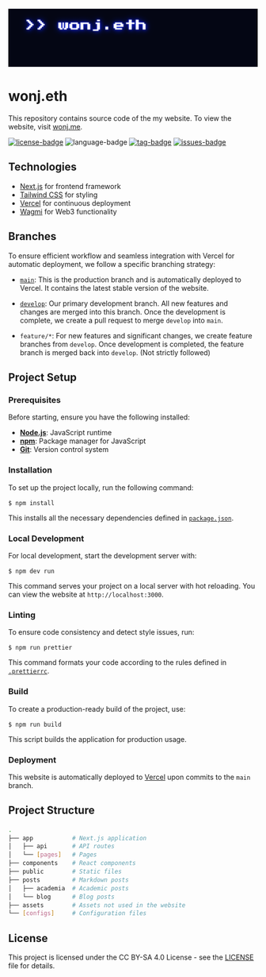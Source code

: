 [![banner-img](assets/images/banner.png)](https://wonj.me)

# wonj.eth

This repository contains source code of the my website. To view the website, visit [wonj.me](https://wonj.me).

[![license-badge](https://4.vercel.app/github/license/wonj1012/wonj.eth)](LICENSE)
![language-badge](https://4.vercel.app/github/language/wonj1012/wonj.eth)
[![tag-badge](https://4.vercel.app/github/tag/wonj1012/wonj.eth)](https://github.com/wonj1012/wonj.eth/tags)
[![issues-badge](https://4.vercel.app/github/issues/wonj1012/wonj.eth)](https://github.com/wonj1012/wonj.eth/issues)

## Technologies

- [Next.js](https://nextjs.org/) for frontend framework
- [Tailwind CSS](https://tailwindcss.com/) for styling
- [Vercel](https://vercel.com/) for continuous deployment
- [Wagmi](https://wagmi.sh/) for Web3 functionality

## Branches

To ensure efficient workflow and seamless integration with Vercel for automatic deployment, we follow a specific branching strategy:

- [`main`](https://github.com/wonj1012/wonj.eth/tree/main): This is the production branch and is automatically deployed to Vercel. It contains the latest stable version of the website.

- [`develop`](https://github.com/wonj1012/wonj.eth/tree/develop): Our primary development branch. All new features and changes are merged into this branch. Once the development is complete, we create a pull request to merge `develop` into `main`.

- `feature/*`: For new features and significant changes, we create feature branches from `develop`. Once development is completed, the feature branch is merged back into `develop`. (Not strictly followed)

## Project Setup

### Prerequisites

Before starting, ensure you have the following installed:

- **[Node.js](https://nodejs.org/)**: JavaScript runtime
- **[npm](https://www.npmjs.com/)**: Package manager for JavaScript
- **[Git](https://git-scm.com/)**: Version control system

### Installation

To set up the project locally, run the following command:

```
$ npm install
```

This installs all the necessary dependencies defined in [`package.json`](package.json).

### Local Development

For local development, start the development server with:

```
$ npm dev run
```

This command serves your project on a local server with hot reloading. You can view the website at `http://localhost:3000`.

### Linting

To ensure code consistency and detect style issues, run:

```
$ npm run prettier
```

This command formats your code according to the rules defined in [`.prettierrc`](.prettierrc).

### Build

To create a production-ready build of the project, use:

```
$ npm run build
```

This script builds the application for production usage.

### Deployment

This website is automatically deployed to [Vercel](https://vercel.com/) upon commits to the `main` branch.

## Project Structure

```bash
.
├── app           # Next.js application
│   ├── api       # API routes
│   └── [pages]   # Pages
├── components    # React components
├── public        # Static files
├── posts         # Markdown posts
│   ├── academia  # Academic posts
│   └── blog      # Blog posts
├── assets        # Assets not used in the website
└── [configs]     # Configuration files
```

## License

This project is licensed under the CC BY-SA 4.0 License - see the [LICENSE](LICENSE) file for details.
